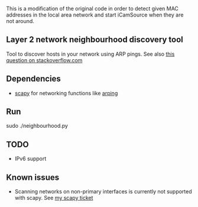 This is a modification of the original code in order to detect given MAC addresses in the local area network and start iCamSource when they are not around.

## Layer 2 network neighbourhood discovery tool ##

Tool to discover hosts in your network using ARP pings.
See also [this question on stackoverflow.com][3]

## Dependencies ##

* [scapy][1] for networking functions like [arping][2]

## Run ##

sudo ./neighbourhood.py

## TODO ##

* IPv6 support

## Known issues ##

* Scanning networks on non-primary interfaces is currently not supported with scapy. See [my scapy ticket][4]


[1]: http://www.secdev.org/projects/scapy/
[2]: http://en.wikipedia.org/wiki/Arping
[3]: http://stackoverflow.com/questions/207234/list-of-ip-addresses-hostnames-from-local-network-in-python/
[4]: https://bitbucket.org/secdev/scapy/issues/537/srp-doesnt-honor-interface-parameter-iface
